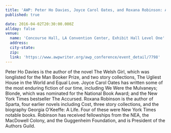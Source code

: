 ```yaml
---
title: 'AWP: Peter Ho Davies, Joyce Carol Oates, and Roxana Robinson: A Reading and Conversation'
published: true

date: 2016-04-02T20:30:00.000Z
allday: false
venue: 
  name: 'Concourse Hall, LA Convention Center, Exhibit Hall Level One'
  address:
  city-state:
  zip:
  link: 'https://www.awpwriter.org/awp_conference/event_detail/7798'
---
```



Peter Ho Davies is the author of the novel The Welsh Girl, which was longlisted for the Man Booker Prize, and two story collections, The Ugliest House in the World and Equal Love. Joyce Carol Oates has written some of the most enduring fiction of our time, including We Were the Mulvaneys; Blonde, which was nominated for the National Book Award; and the New York Times bestseller The Accursed. Roxana Robinson is the author of Sparta, four earlier novels including Cost, three story collections, and the biography Georgia O’Keeffe: A Life. Four of these were New York Times notable books. Robinson has received fellowships from the NEA, the MacDowell Colony, and the Guggenheim Foundation, and is President of the Authors Guild.